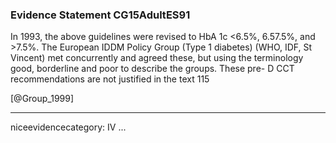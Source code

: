 ### Evidence Statement CG15AdultES91
In 1993, the above guidelines were revised to HbA 1c <6.5%, 6.57.5%, and >7.5%. The European IDDM Policy Group (Type 1 diabetes) (WHO, IDF, St Vincent) met concurrently and agreed these, but using the terminology good, borderline and poor to describe the groups. These pre- D CCT recommendations are not justified in the text 115

[@Group_1999]

---
niceevidencecategory: IV
...


